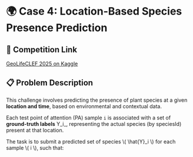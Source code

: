 # 🌍 Case 4: Location-Based Species Presence Prediction

## 🔗 Competition Link
[GeoLifeCLEF 2025 on Kaggle](https://www.kaggle.com/competitions/geolifeclef-2025/overview)

## 📋 Problem Description
This challenge involves predicting the presence of plant species at a given **location and time**, based on environmental and contextual data.

Each test point of attention (PA) sample `i` is associated with a set of **ground-truth labels** Y_i_, representing the actual species (by speciesId) present at that location.

The task is to submit a predicted set of species \\( \hat{Y}_i \\) for each sample \\( i \\), such that:
